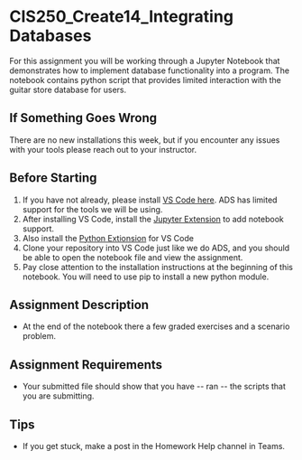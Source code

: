 # CIS250_Create14_Integrating Databases
For this assignment you will be working through a Jupyter Notebook that demonstrates how to implement database functionality into a program. The notebook contains python script that provides limited interaction with the guitar store database for users.

## If Something Goes Wrong
There are no new installations this week, but if you encounter any issues with your tools please reach out to your instructor.

## Before Starting
1. If you have not already, please install [VS Code here](https://code.visualstudio.com/download). ADS has limited support for the tools we will be using.
2. After installing VS Code, install the [Jupyter Extension](https://marketplace.visualstudio.com/items?itemName=ms-toolsai.jupyter) to add notebook support.
3. Also install the [Python Extionsion](https://marketplace.visualstudio.com/items?itemName=ms-python.python) for VS Code
4. Clone your repository into VS Code just like we do ADS, and you should be able to open the notebook file and view the assignment.
5. Pay close attention to the installation instructions at the beginning of this notebook. You will need to use pip to install a new python module.

## Assignment Description
* At the end of the notebook there a few graded exercises and a scenario problem.

## Assignment Requirements
* Your submitted file should show that you have -- ran -- the scripts that you are submitting.

## Tips
* If you get stuck, make a post in the Homework Help channel in Teams.
